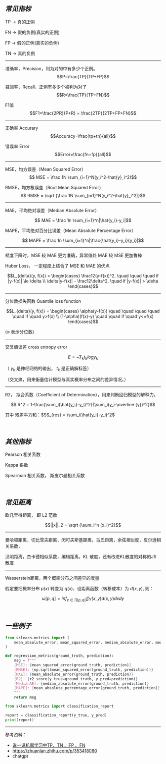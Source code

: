 
## _常见指标_

TP -> 真的正例

FN -> 假的负例(真实的正例)

FP -> 假的正例(真实的负例)

TN -> 真的负例


-------------------

准确率，Precision，判为对的中有多少个正例。
$$P=\frac{TP}{TP+FP}$$

召回率，Recall，正例有多少个被判为对了
$$R=\frac{TP}{TP+FN}$$

F1值
$$F1=\frac{2PR}{P+R} = \frac{2TP}{2TP+FP+FN}$$

-------------------

正确率 Accurary 
$$Accuracy=\frac{tp+tn}{all}$$

错误率 Error 
$$Error=\frac{fn+fp}{all}$$


-------------------

MSE，均方误差（Mean Squared Error）
$$ MSE =  \frac 1N \sum_{i=1}^N(y_i^2-\hat{y}_i^2)$$

RMSE，均方根误差（Root Mean Squared Error）
$$ RMSE = \sqrt {\frac 1N \sum_{i=1}^N(y_i^2-\hat{y}_i^2)}$$

--------------

MAE，平均绝对误差（Median Absolute Error）

$$ MAE = \frac 1n \sum_{i=1}^n|\hat{y_i}-y_i|$$

MAPE，平均绝对百分比误差（Mean Absolute Percentage Error）

$$ MAPE = \frac 1n \sum_{i=1}^n|\frac{\hat{y_i}-y_i}{y_i}|$$

-------------

梯度下降时，MSE 较 MAE 更为准确，异常值处 MAE 较 MSE 更加鲁棒

Huber Loss， 一定程度上结合了 MSE 和 MAE 的优点


$$L_{delta}(y, f(x)) = \begin{cases}
\frac12(y-f(x))^2, \quad \quad \quad if |y-f(x)| \le \delta \\
\delta|y-f(x)| - \frac12\delta^2, \quad if |y-f(x)| > \delta
\end{cases}$$

-------------------

分位数损失函数 Quantile loss function


$$L_{delta}(y, f(x)) = \begin{cases}
\alpha(y-f(x)) \quad \quad \quad  \quad \quad if \quad y>f(x) \\
(1-\alpha)(f(x)-y) \quad  \quad if \quad y<=f(x)
\end{cases}$$

($\alpha$ 表示分位数)

-------------------

交叉熵误差 cross entropy error

$$ E = -\sum_k t_k log y_k $$

（ $y_k$ 是神经网络的输出， $t_k$ 是正确解标签）

（交叉熵，用来衡量估计模型与真实概率分布之间的差异情况。）



-------------------


R2， 拟合系数（Coefficient of Determination），用来判断回归模型的解释力。

$$ R^2 = 1-\frac{\sum_i(\hat{y_i}-y_i)^2}{\sum_i(y_i-\overline {y})^2}$$

其中 残差平方和：$SS_{res} = \sum_i(\hat{y_i}-y_i)^2$

</br>

## _其他指标_

Pearson 相关系数

Kappa 系数

Spearman 相关系数， 斯皮尔曼相关系数



</br>

## _常见距离_


欧几里得距离， 即 L2 范数

$$||x||_2 = \sqrt {\sum_i^n (x_i)^2}$$




----------


曼哈顿距离，切比雪夫距离，闵可夫斯基距离，马氏距离，余弦相似度，皮尔逊相关系数，

汉明距离，杰卡德相似系数，编辑距离，KL 散度，还有改进KL散度的对称的JS 散度

----------

Wasserstein距离，两个概率分布之间差异的度量

假定要把概率分布 $p(x)$ 转变为 $q(x)$，设距离函数（转移成本）为 $d(x,y)$, 则：

$$\omega[p,q] = inf_{\gamma \in \prod [p, q]} \iint \gamma (x,y) d(x,y) dxdy$$






</br>

## _一些例子_

```python
from sklearn.metrics import (
    mean_absolute_error, mean_squared_error, median_absolute_error, mean_absolute_percentage_error, r2_score
)

def regression_metrics(ground_truth, prediction):
    msg = f"""
    [MSE]: {mean_squared_error(ground_truth, prediction)}
    [RMSE]: {np.sqrt(mean_squared_error(ground_truth, prediction))}
    [MAE]: {mean_absolute_error(ground_truth, prediction)}
    [R2]: {r2_score(y_true=ground_truth, y_pred=prediction)}
    [MedianAE]: {median_absolute_error(ground_truth, prediction)}
    [MAPE]: {mean_absolute_percentage_error(ground_truth, prediction)}
    """
    return msg
```

```python
from sklearn.metrics import classification_report

report = classification_report(y_true, y_pred)
print(report)
```



--------------

参考资料：
- [说一说机器学习中TP、TN 、FP 、FN](https://blog.csdn.net/qq_28834001/article/details/102922993)
- https://zhuanlan.zhihu.com/p/353418080
- chatgpt
